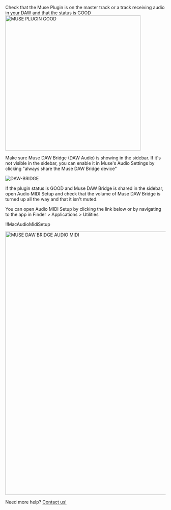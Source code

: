 Check that the Muse Plugin is on the master track or a track receiving audio in your DAW and that the status is GOOD
<img width="425" alt="MUSE PLUGIN GOOD" src="https://user-images.githubusercontent.com/7818811/152437379-6863d945-8d3f-4cc4-80a1-91244989f4b2.png">

Make sure Muse DAW Bridge (DAW Audio) is showing in the sidebar. If it's not visible in the sidebar, you can enable it in Muse's Audio Settings by clicking "always share the Muse DAW Bridge device"

![DAW-BRIDGE](https://user-images.githubusercontent.com/7818811/152443167-9d4eeda5-4f16-49a4-80d6-90be684c1c58.gif)

If the plugin status is GOOD and Muse DAW Bridge is shared in the sidebar, open Audio MIDI Setup and check that the volume of Muse DAW Bridge is turned up all the way and that it isn't muted. 

You can open Audio MIDI Setup by clicking the link below or by navigating to the app in Finder > Applications > Utilities

!!MacAudioMidiSetup

<img width="828" alt="MUSE DAW BRIDGE AUDIO MIDI" src="https://user-images.githubusercontent.com/7818811/152437383-2e48ee63-b73b-4287-9b33-2a441d1444b8.png">


Need more help? [Contact us!](https://www.musesessions.co/contact)